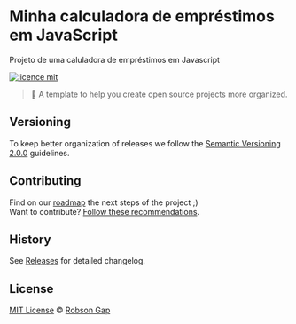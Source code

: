 # Minha calculadora de empréstimos em JavaScript
Projeto de uma caluladora de empréstimos em Javascript 



[![licence mit](https://img.shields.io/badge/licence-MIT-blue.svg)](https://github.com/robsongap/open-source-boilerplate/blob/master/LICENSE.md)

> :rocket: A template to help you create open source projects more organized.

## Versioning

To keep better organization of releases we follow the [Semantic Versioning 2.0.0](http://semver.org/) guidelines.

## Contributing
Find on our [roadmap](https://github.com/robsongap/calculadora.js) the next steps of the project ;)
<br>
Want to contribute? [Follow these recommendations](https://github.com/robsongap/calculadora.js/CONTRIBUTING.md).

## History
See [Releases](https://github.com/robsongap/calculadora.js/releases) for detailed changelog.

## License
[MIT License](https://github.com/robsongap/calculadora.js/LICENSE.md) © [Robson Gap]()
